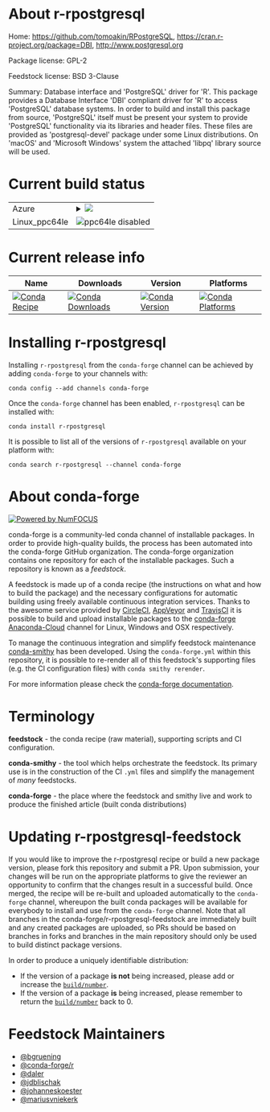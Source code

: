 About r-rpostgresql
===================

Home: https://github.com/tomoakin/RPostgreSQL, https://cran.r-project.org/package=DBI, http://www.postgresql.org

Package license: GPL-2

Feedstock license: BSD 3-Clause

Summary: Database interface and 'PostgreSQL' driver for 'R'. This package provides a Database Interface 'DBI' compliant  driver for 'R' to access 'PostgreSQL' database systems.   In order to build and install this package from source, 'PostgreSQL'  itself must be present your system to provide 'PostgreSQL' functionality  via its libraries and header files. These files are provided as 'postgresql-devel' package under some Linux distributions. On 'macOS' and 'Microsoft Windows' system the attached 'libpq' library source will be used.



Current build status
====================


<table>
    
  <tr>
    <td>Azure</td>
    <td>
      <details>
        <summary>
          <a href="https://dev.azure.com/conda-forge/feedstock-builds/_build/latest?definitionId=5771&branchName=master">
            <img src="https://dev.azure.com/conda-forge/feedstock-builds/_apis/build/status/r-rpostgresql-feedstock?branchName=master">
          </a>
        </summary>
        <table>
          <thead><tr><th>Variant</th><th>Status</th></tr></thead>
          <tbody><tr>
              <td>linux_r_base3.6target_platformlinux-64</td>
              <td>
                <a href="https://dev.azure.com/conda-forge/feedstock-builds/_build/latest?definitionId=5771&branchName=master">
                  <img src="https://dev.azure.com/conda-forge/feedstock-builds/_apis/build/status/r-rpostgresql-feedstock?branchName=master&jobName=linux&configuration=linux_r_base3.6target_platformlinux-64" alt="variant">
                </a>
              </td>
            </tr><tr>
              <td>linux_r_base4.0target_platformlinux-64</td>
              <td>
                <a href="https://dev.azure.com/conda-forge/feedstock-builds/_build/latest?definitionId=5771&branchName=master">
                  <img src="https://dev.azure.com/conda-forge/feedstock-builds/_apis/build/status/r-rpostgresql-feedstock?branchName=master&jobName=linux&configuration=linux_r_base4.0target_platformlinux-64" alt="variant">
                </a>
              </td>
            </tr><tr>
              <td>osx_r_base3.6target_platformosx-64</td>
              <td>
                <a href="https://dev.azure.com/conda-forge/feedstock-builds/_build/latest?definitionId=5771&branchName=master">
                  <img src="https://dev.azure.com/conda-forge/feedstock-builds/_apis/build/status/r-rpostgresql-feedstock?branchName=master&jobName=osx&configuration=osx_r_base3.6target_platformosx-64" alt="variant">
                </a>
              </td>
            </tr><tr>
              <td>osx_r_base4.0target_platformosx-64</td>
              <td>
                <a href="https://dev.azure.com/conda-forge/feedstock-builds/_build/latest?definitionId=5771&branchName=master">
                  <img src="https://dev.azure.com/conda-forge/feedstock-builds/_apis/build/status/r-rpostgresql-feedstock?branchName=master&jobName=osx&configuration=osx_r_base4.0target_platformosx-64" alt="variant">
                </a>
              </td>
            </tr><tr>
              <td>win_r_base3.6target_platformwin-64</td>
              <td>
                <a href="https://dev.azure.com/conda-forge/feedstock-builds/_build/latest?definitionId=5771&branchName=master">
                  <img src="https://dev.azure.com/conda-forge/feedstock-builds/_apis/build/status/r-rpostgresql-feedstock?branchName=master&jobName=win&configuration=win_r_base3.6target_platformwin-64" alt="variant">
                </a>
              </td>
            </tr><tr>
              <td>win_r_base4.0target_platformwin-64</td>
              <td>
                <a href="https://dev.azure.com/conda-forge/feedstock-builds/_build/latest?definitionId=5771&branchName=master">
                  <img src="https://dev.azure.com/conda-forge/feedstock-builds/_apis/build/status/r-rpostgresql-feedstock?branchName=master&jobName=win&configuration=win_r_base4.0target_platformwin-64" alt="variant">
                </a>
              </td>
            </tr>
          </tbody>
        </table>
      </details>
    </td>
  </tr>
  <tr>
    <td>Linux_ppc64le</td>
    <td>
      <img src="https://img.shields.io/badge/ppc64le-disabled-lightgrey.svg" alt="ppc64le disabled">
    </td>
  </tr>
</table>

Current release info
====================

| Name | Downloads | Version | Platforms |
| --- | --- | --- | --- |
| [![Conda Recipe](https://img.shields.io/badge/recipe-r--rpostgresql-green.svg)](https://anaconda.org/conda-forge/r-rpostgresql) | [![Conda Downloads](https://img.shields.io/conda/dn/conda-forge/r-rpostgresql.svg)](https://anaconda.org/conda-forge/r-rpostgresql) | [![Conda Version](https://img.shields.io/conda/vn/conda-forge/r-rpostgresql.svg)](https://anaconda.org/conda-forge/r-rpostgresql) | [![Conda Platforms](https://img.shields.io/conda/pn/conda-forge/r-rpostgresql.svg)](https://anaconda.org/conda-forge/r-rpostgresql) |

Installing r-rpostgresql
========================

Installing `r-rpostgresql` from the `conda-forge` channel can be achieved by adding `conda-forge` to your channels with:

```
conda config --add channels conda-forge
```

Once the `conda-forge` channel has been enabled, `r-rpostgresql` can be installed with:

```
conda install r-rpostgresql
```

It is possible to list all of the versions of `r-rpostgresql` available on your platform with:

```
conda search r-rpostgresql --channel conda-forge
```


About conda-forge
=================

[![Powered by NumFOCUS](https://img.shields.io/badge/powered%20by-NumFOCUS-orange.svg?style=flat&colorA=E1523D&colorB=007D8A)](http://numfocus.org)

conda-forge is a community-led conda channel of installable packages.
In order to provide high-quality builds, the process has been automated into the
conda-forge GitHub organization. The conda-forge organization contains one repository
for each of the installable packages. Such a repository is known as a *feedstock*.

A feedstock is made up of a conda recipe (the instructions on what and how to build
the package) and the necessary configurations for automatic building using freely
available continuous integration services. Thanks to the awesome service provided by
[CircleCI](https://circleci.com/), [AppVeyor](https://www.appveyor.com/)
and [TravisCI](https://travis-ci.com/) it is possible to build and upload installable
packages to the [conda-forge](https://anaconda.org/conda-forge)
[Anaconda-Cloud](https://anaconda.org/) channel for Linux, Windows and OSX respectively.

To manage the continuous integration and simplify feedstock maintenance
[conda-smithy](https://github.com/conda-forge/conda-smithy) has been developed.
Using the ``conda-forge.yml`` within this repository, it is possible to re-render all of
this feedstock's supporting files (e.g. the CI configuration files) with ``conda smithy rerender``.

For more information please check the [conda-forge documentation](https://conda-forge.org/docs/).

Terminology
===========

**feedstock** - the conda recipe (raw material), supporting scripts and CI configuration.

**conda-smithy** - the tool which helps orchestrate the feedstock.
                   Its primary use is in the construction of the CI ``.yml`` files
                   and simplify the management of *many* feedstocks.

**conda-forge** - the place where the feedstock and smithy live and work to
                  produce the finished article (built conda distributions)


Updating r-rpostgresql-feedstock
================================

If you would like to improve the r-rpostgresql recipe or build a new
package version, please fork this repository and submit a PR. Upon submission,
your changes will be run on the appropriate platforms to give the reviewer an
opportunity to confirm that the changes result in a successful build. Once
merged, the recipe will be re-built and uploaded automatically to the
`conda-forge` channel, whereupon the built conda packages will be available for
everybody to install and use from the `conda-forge` channel.
Note that all branches in the conda-forge/r-rpostgresql-feedstock are
immediately built and any created packages are uploaded, so PRs should be based
on branches in forks and branches in the main repository should only be used to
build distinct package versions.

In order to produce a uniquely identifiable distribution:
 * If the version of a package **is not** being increased, please add or increase
   the [``build/number``](https://conda.io/docs/user-guide/tasks/build-packages/define-metadata.html#build-number-and-string).
 * If the version of a package **is** being increased, please remember to return
   the [``build/number``](https://conda.io/docs/user-guide/tasks/build-packages/define-metadata.html#build-number-and-string)
   back to 0.

Feedstock Maintainers
=====================

* [@bgruening](https://github.com/bgruening/)
* [@conda-forge/r](https://github.com/conda-forge/r/)
* [@daler](https://github.com/daler/)
* [@jdblischak](https://github.com/jdblischak/)
* [@johanneskoester](https://github.com/johanneskoester/)
* [@mariusvniekerk](https://github.com/mariusvniekerk/)

